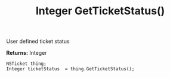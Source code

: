 ﻿---
uid: crmscript_ref_NSTicket_GetTicketStatus
title: Integer GetTicketStatus()
intellisense: NSTicket.GetTicketStatus
keywords: NSTicket, GetTicketStatus
so.topic: reference
---

User defined ticket status

**Returns:** Integer


```crmscript
NSTicket thing;
Integer ticketStatus  = thing.GetTicketStatus();
```


